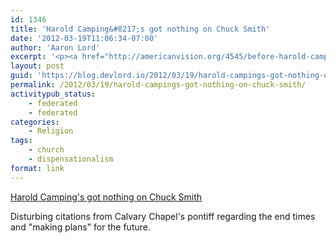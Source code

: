 ```yaml
---
id: 1346
title: 'Harold Camping&#8217;s got nothing on Chuck Smith'
date: '2012-03-19T11:06:34-07:00'
author: 'Aaron Lord'
excerpt: '<p><a href="http://americanvision.org/4545/before-harold-camping-there-was-chuck-smith/" title="Harold Camping''s got nothing on Chuck Smith">Harold Camping''s got nothing on Chuck Smith</a></p><p>Disturbing citations from Calvary Chapel''s pontiff regarding the end times and "making plans" for the future.</p>'
layout: post
guid: 'https://blog.devlord.io/2012/03/19/harold-campings-got-nothing-on-chuck-smith/'
permalink: /2012/03/19/harold-campings-got-nothing-on-chuck-smith/
activitypub_status:
    - federated
    - federated
categories:
    - Religion
tags:
    - church
    - dispensationalism
format: link
---
```


<p><a href="http://americanvision.org/4545/before-harold-camping-there-was-chuck-smith/" title="Harold Camping's got nothing on Chuck Smith">Harold Camping's got nothing on Chuck Smith</a></p><p>Disturbing citations from Calvary Chapel's pontiff regarding the end times and "making plans" for the future.</p>